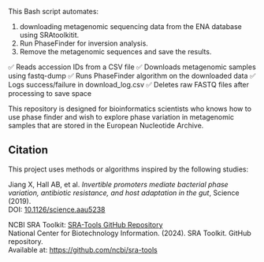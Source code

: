 This Bash script automates:
1. downloading metagenomic sequencing data from the ENA database using SRAtoolkitit.
2. Run PhaseFinder for inversion analysis.
3. Remove the metagenomic sequences and save the results.
   
✅ Reads accession IDs from a CSV file
✅ Downloads metagenomic samples using fastq-dump
✅ Runs PhaseFinder algorithm on the downloaded data
✅ Logs success/failure in download_log.csv
✅ Deletes raw FASTQ files after processing to save space

This repository is designed for bioinformatics scientists who knows how to use phase finder and wish to explore phase variation in metagenomic samples that are stored in the European Nucleotide Archive.

## Citation

This project uses methods or algorithms inspired by the following studies:

Jiang X, Hall AB, et al. *Invertible promoters mediate bacterial phase variation, antibiotic resistance, and host adaptation in the gut*, Science (2019).  
DOI: [10.1126/science.aau5238](https://doi.org/10.1126/science.aau5238)

NCBI SRA Toolkit: [SRA-Tools GitHub Repository](https://github.com/ncbi/sra-tools)  
National Center for Biotechnology Information. (2024). SRA Toolkit. GitHub repository.  
Available at: https://github.com/ncbi/sra-tools
